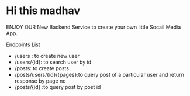 <H1>Hi this madhav</H1>
<P>ENJOY OUR New Backend Service to create your own little Socail Media App.<p>

<p>Endpoints List</p>
<ul>
<li>/users : to create new user</li>
<li>/users/{id}: to search user by id</li>
<li>/posts: to create posts</li>
<li>/posts/users/{id}/{pages}:to query post of a particular user and return response by page no</li>
<li>/posts/{id} :to query post by post id</li>
</ul>
